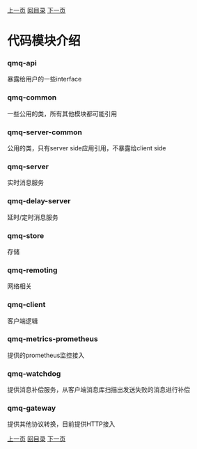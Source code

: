 [上一页](arch.md)
[回目录](../../README_QMQ.md)
[下一页](ha.md)

# 代码模块介绍

### qmq-api
暴露给用户的一些interface

### qmq-common
一些公用的类，所有其他模块都可能引用

### qmq-server-common
公用的类，只有server side应用引用，不暴露给client side

### qmq-server
实时消息服务

### qmq-delay-server
延时/定时消息服务

### qmq-store
存储

### qmq-remoting
网络相关

### qmq-client
客户端逻辑

### qmq-metrics-prometheus
提供的prometheus监控接入

### qmq-watchdog
提供消息补偿服务，从客户端消息库扫描出发送失败的消息进行补偿

### qmq-gateway
提供其他协议转换，目前提供HTTP接入

[上一页](arch.md)
[回目录](../../README_QMQ.md)
[下一页](ha.md)
